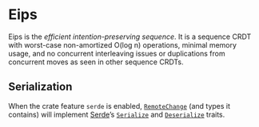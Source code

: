Eips
====

Eips is the *efficient intention-preserving sequence*. It is a sequence
CRDT with worst-case non-amortized O(log n) operations, minimal memory
usage, and no concurrent interleaving issues or duplications from
concurrent moves as seen in other sequence CRDTs.

Serialization
-------------

When the crate feature `serde` is enabled, [`RemoteChange`] (and types it
contains) will implement [Serde]’s [`Serialize`] and [`Deserialize`]
traits.

[`RemoteChange`]:
https://docs.rs/eips/0.2/eips/changes/struct.RemoteChange.html
[Serde]: https://docs.rs/serde/1.0/serde/
[`Serialize`]: https://docs.rs/serde/1.0/serde/trait.Serialize.html
[`Deserialize`]: https://docs.rs/serde/1.0/serde/trait.Deserialize.html
